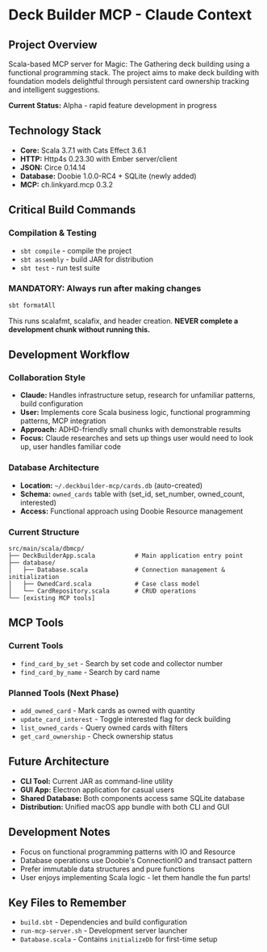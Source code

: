 # Deck Builder MCP - Claude Context

## Project Overview
Scala-based MCP server for Magic: The Gathering deck building using a functional programming stack. The project aims to make deck building with foundation models delightful through persistent card ownership tracking and intelligent suggestions.

**Current Status:** Alpha - rapid feature development in progress

## Technology Stack
- **Core:** Scala 3.7.1 with Cats Effect 3.6.1
- **HTTP:** Http4s 0.23.30 with Ember server/client
- **JSON:** Circe 0.14.14
- **Database:** Doobie 1.0.0-RC4 + SQLite (newly added)
- **MCP:** ch.linkyard.mcp 0.3.2

## Critical Build Commands

### Compilation & Testing
- `sbt compile` - compile the project
- `sbt assembly` - build JAR for distribution
- `sbt test` - run test suite

### **MANDATORY: Always run after making changes**
```bash
sbt formatAll
```
This runs scalafmt, scalafix, and header creation. **NEVER complete a development chunk without running this.**

## Development Workflow

### Collaboration Style
- **Claude:** Handles infrastructure setup, research for unfamiliar patterns, build configuration
- **User:** Implements core Scala business logic, functional programming patterns, MCP integration
- **Approach:** ADHD-friendly small chunks with demonstrable results
- **Focus:** Claude researches and sets up things user would need to look up, user handles familiar code

### Database Architecture
- **Location:** `~/.deckbuilder-mcp/cards.db` (auto-created)
- **Schema:** `owned_cards` table with (set_id, set_number, owned_count, interested)
- **Access:** Functional approach using Doobie Resource management

### Current Structure
```
src/main/scala/dbmcp/
├── DeckBuilderApp.scala           # Main application entry point
├── database/
│   ├── Database.scala             # Connection management & initialization
│   ├── OwnedCard.scala            # Case class model
│   └── CardRepository.scala       # CRUD operations
└── [existing MCP tools]
```

## MCP Tools

### Current Tools
- `find_card_by_set` - Search by set code and collector number
- `find_card_by_name` - Search by card name

### Planned Tools (Next Phase)
- `add_owned_card` - Mark cards as owned with quantity
- `update_card_interest` - Toggle interested flag for deck building
- `list_owned_cards` - Query owned cards with filters
- `get_card_ownership` - Check ownership status

## Future Architecture
- **CLI Tool:** Current JAR as command-line utility
- **GUI App:** Electron application for casual users
- **Shared Database:** Both components access same SQLite database
- **Distribution:** Unified macOS app bundle with both CLI and GUI

## Development Notes
- Focus on functional programming patterns with IO and Resource
- Database operations use Doobie's ConnectionIO and transact pattern
- Prefer immutable data structures and pure functions
- User enjoys implementing Scala logic - let them handle the fun parts!

## Key Files to Remember
- `build.sbt` - Dependencies and build configuration
- `run-mcp-server.sh` - Development server launcher
- `Database.scala` - Contains `initializeDb` for first-time setup